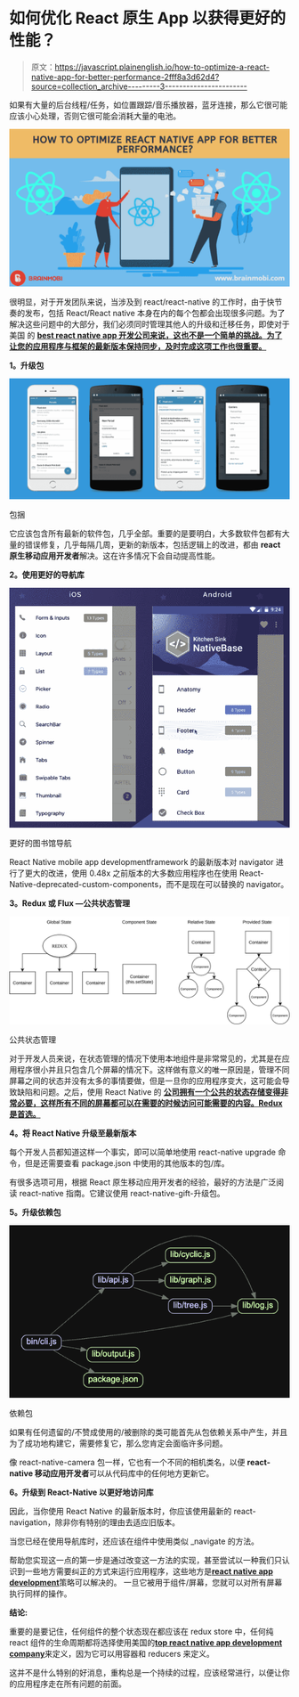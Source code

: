 # 如何优化 React 原生 App 以获得更好的性能？

> 原文：<https://javascript.plainenglish.io/how-to-optimize-a-react-native-app-for-better-performance-2fff8a3d62d4?source=collection_archive---------3----------------------->

如果有大量的后台线程/任务，如位置跟踪/音乐播放器，蓝牙连接，那么它很可能应该小心处理，否则它很可能会消耗大量的电池。

![](img/0fcd4a140c98527a4bcb736c131c65b9.png)

很明显，对于开发团队来说，当涉及到 react/react-native 的工作时，由于快节奏的发布，包括 React/React native 本身在内的每个包都会出现很多问题。为了解决这些问题中的大部分，我们必须同时管理其他人的升级和迁移任务，即使对于美国 的 [**best react native app 开发公司来说，这也不是一个简单的挑战。为了让您的应用程序与框架的最新版本保持同步，及时完成这项工作也很重要。**](https://www.brainmobi.com/blog/top-10-react-native-development-companies-usa/)

**1。升级包**

![](img/72be94d9e6accb00a2c04ecb4269f555.png)

包捆

它应该包含所有最新的软件包，几乎全部。重要的是要明白，大多数软件包都有大量的错误修复，几乎每隔几周，更新的新版本，包括逻辑上的改进，都由 **react 原生移动应用开发者**解决。这在许多情况下会自动提高性能。

**2。使用更好的导航库**

![](img/1dd8602d1b70b17eec01e237c6eaa63e.png)

更好的图书馆导航

React Native mobile app developmentframework 的最新版本对 navigator 进行了更大的改进，使用 0.48x 之前版本的大多数应用程序也在使用 React-Native-deprecated-custom-components，而不是现在可以替换的 navigator。

**3。Redux 或 Flux —公共状态管理**

![](img/e13d72d4283a162ddfeae90994ae3812.png)

公共状态管理

对于开发人员来说，在状态管理的情况下使用本地组件是非常常见的，尤其是在应用程序很小并且只包含几个屏幕的情况下。这样做有意义的唯一原因是，管理不同屏幕之间的状态并没有太多的事情要做，但是一旦你的应用程序变大，这可能会导致缺陷和问题。之后，使用 React Native 的 [**公司拥有一个公共的状态存储变得非常必要，这样所有不同的屏幕都可以在需要的时候访问可能需要的内容。Redux 是首选。**](https://www.brainmobi.com/)

**4。将 React Native 升级至最新版本**

每个开发人员都知道这样一个事实，即可以简单地使用 react-native upgrade 命令，但是还需要查看 package.json 中使用的其他版本的包/库。

有很多选项可用，根据 React 原生移动应用开发者的经验，最好的方法是广泛阅读 react-native 指南。它建议使用 react-native-gift-升级包。

**5。升级依赖包**

![](img/ca302d7f1278e4decdeba6f935e1d359.png)

依赖包

如果有任何遗留的/不赞成使用的/被删除的类可能首先从包依赖关系中产生，并且为了成功地构建它，需要修复它，那么您肯定会面临许多问题。

像 react-native-camera 包一样，它也有一个不同的相机类名，以便 **react-native 移动应用开发者**可以从代码库中的任何地方更新它。

**6。升级到 React-Native 以更好地访问库**

因此，当你使用 React Native 的最新版本时，你应该使用最新的 react-navigation，除非你有特别的理由去适应旧版本。

当您已经在使用导航库时，还应该在组件中使用类似 _navigate 的方法。

帮助您实现这一点的第一步是通过改变这一方法的实现，甚至尝试以一种我们只认识到一些地方需要纠正的方式来运行应用程序，这些地方是[**react native app development**](https://www.brainmobi.com/technology/react-native-app-development)策略可以解决的。
一旦它被用于组件/屏幕，您就可以对所有屏幕执行同样的操作。

**结论:**

重要的是要记住，任何组件的整个状态现在都应该在 redux store 中，任何纯 react 组件的生命周期都将选择使用美国的[**top react native app development company**](https://www.brainmobi.com/contact-us)来定义，因为它可以用容器和 reducers 来定义。

这并不是什么特别的好消息，重构总是一个持续的过程，应该经常进行，以便让你的应用程序走在所有问题的前面。